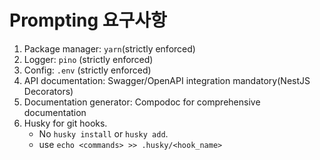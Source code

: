 # Prompting 요구사항

1. Package manager: `yarn`(strictly enforced)
2. Logger: `pino` (strictly enforced)
3. Config: `.env` (strictly enforced)
4. API documentation: Swagger/OpenAPI integration mandatory(NestJS Decorators)
5. Documentation generator: Compodoc for comprehensive documentation
6. Husky for git hooks.
   - No `husky install` or `husky add`.
   - use `echo <commands> >> .husky/<hook_name>`
